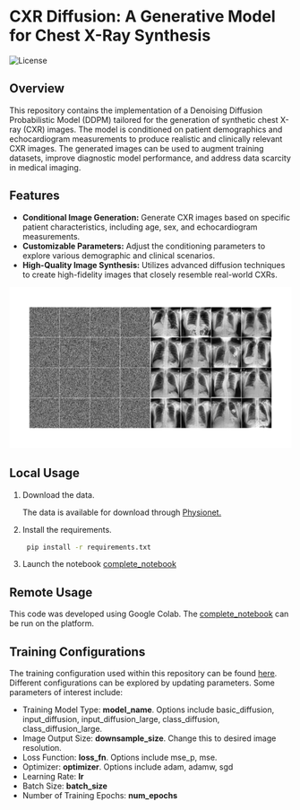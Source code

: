 # CXR Diffusion: A Generative Model for Chest X-Ray Synthesis

![License](https://img.shields.io/badge/license-MIT-blue.svg)

## Overview

This repository contains the implementation of a Denoising Diffusion Probabilistic Model (DDPM) tailored for the generation of synthetic chest X-ray (CXR) images. The model is conditioned on patient demographics and echocardiogram measurements to produce realistic and clinically relevant CXR images. The generated images can be used to augment training datasets, improve diagnostic model performance, and address data scarcity in medical imaging.

## Features

- **Conditional Image Generation:** Generate CXR images based on specific patient characteristics, including age, sex, and echocardiogram measurements.
- **Customizable Parameters:** Adjust the conditioning parameters to explore various demographic and clinical scenarios.
- **High-Quality Image Synthesis:** Utilizes advanced diffusion techniques to create high-fidelity images that closely resemble real-world CXRs.

![](imgs/images.gif)

## Local Usage

1. Download the data.
    
    The data is available for download through [Physionet.](https://physionet.org/content/chexchonet/1.0.0/)

2. Install the requirements.

   ```bash
    pip install -r requirements.txt
    ```
   
3. Launch the notebook [complete_notebook](complete_notebook.ipynb)

## Remote Usage

This code was developed using Google Colab. The [complete_notebook](complete_notebook.ipynb) can be run on the platform. 

## Training Configurations

The training configuration used within this repository can be found [here](src/train/training_configs/class_diffusion_large_224.yaml). Different configurations can be explored by updating parameters. Some parameters of interest include:

- Training Model Type: **model_name**. Options include basic_diffusion, input_diffusion, input_diffusion_large, class_diffusion, class_diffusion_large. 
- Image Output Size: **downsample_size**. Change this to desired image resolution.
- Loss Function: **loss_fn**. Options include mse_p, mse.
- Optimizer: **optimizer**. Options include adam, adamw, sgd
- Learning Rate: **lr**
- Batch Size: **batch_size**
- Number of Training Epochs: **num_epochs**

